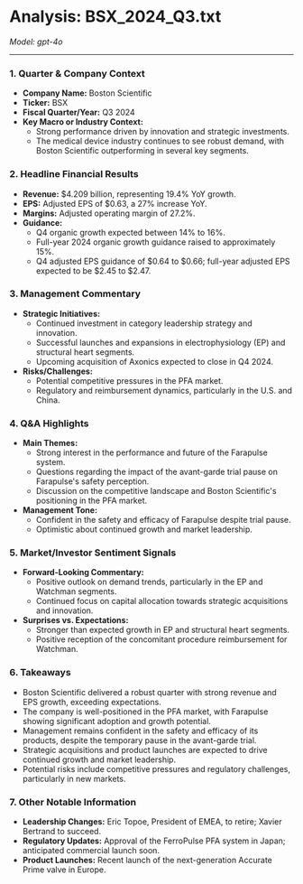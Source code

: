 # Analysis: BSX_2024_Q3.txt

*Model: gpt-4o*

---

### 1. Quarter & Company Context
- **Company Name:** Boston Scientific
- **Ticker:** BSX
- **Fiscal Quarter/Year:** Q3 2024
- **Key Macro or Industry Context:**
  - Strong performance driven by innovation and strategic investments.
  - The medical device industry continues to see robust demand, with Boston Scientific outperforming in several key segments.

### 2. Headline Financial Results
- **Revenue:** $4.209 billion, representing 19.4% YoY growth.
- **EPS:** Adjusted EPS of $0.63, a 27% increase YoY.
- **Margins:** Adjusted operating margin of 27.2%.
- **Guidance:**
  - Q4 organic growth expected between 14% to 16%.
  - Full-year 2024 organic growth guidance raised to approximately 15%.
  - Q4 adjusted EPS guidance of $0.64 to $0.66; full-year adjusted EPS expected to be $2.45 to $2.47.

### 3. Management Commentary
- **Strategic Initiatives:**
  - Continued investment in category leadership strategy and innovation.
  - Successful launches and expansions in electrophysiology (EP) and structural heart segments.
  - Upcoming acquisition of Axonics expected to close in Q4 2024.
- **Risks/Challenges:**
  - Potential competitive pressures in the PFA market.
  - Regulatory and reimbursement dynamics, particularly in the U.S. and China.

### 4. Q&A Highlights
- **Main Themes:**
  - Strong interest in the performance and future of the Farapulse system.
  - Questions regarding the impact of the avant-garde trial pause on Farapulse's safety perception.
  - Discussion on the competitive landscape and Boston Scientific's positioning in the PFA market.
- **Management Tone:**
  - Confident in the safety and efficacy of Farapulse despite trial pause.
  - Optimistic about continued growth and market leadership.

### 5. Market/Investor Sentiment Signals
- **Forward-Looking Commentary:**
  - Positive outlook on demand trends, particularly in the EP and Watchman segments.
  - Continued focus on capital allocation towards strategic acquisitions and innovation.
- **Surprises vs. Expectations:**
  - Stronger than expected growth in EP and structural heart segments.
  - Positive reception of the concomitant procedure reimbursement for Watchman.

### 6. Takeaways
- Boston Scientific delivered a robust quarter with strong revenue and EPS growth, exceeding expectations.
- The company is well-positioned in the PFA market, with Farapulse showing significant adoption and growth potential.
- Management remains confident in the safety and efficacy of its products, despite the temporary pause in the avant-garde trial.
- Strategic acquisitions and product launches are expected to drive continued growth and market leadership.
- Potential risks include competitive pressures and regulatory challenges, particularly in new markets.

### 7. Other Notable Information
- **Leadership Changes:** Eric Topoe, President of EMEA, to retire; Xavier Bertrand to succeed.
- **Regulatory Updates:** Approval of the FerroPulse PFA system in Japan; anticipated commercial launch soon.
- **Product Launches:** Recent launch of the next-generation Accurate Prime valve in Europe.